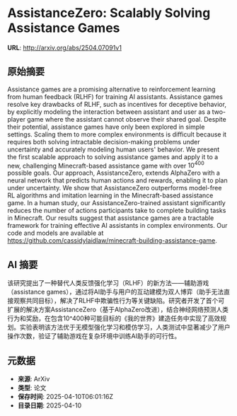 # AssistanceZero: Scalably Solving Assistance Games

**URL**: http://arxiv.org/abs/2504.07091v1

## 原始摘要

Assistance games are a promising alternative to reinforcement learning from
human feedback (RLHF) for training AI assistants. Assistance games resolve key
drawbacks of RLHF, such as incentives for deceptive behavior, by explicitly
modeling the interaction between assistant and user as a two-player game where
the assistant cannot observe their shared goal. Despite their potential,
assistance games have only been explored in simple settings. Scaling them to
more complex environments is difficult because it requires both solving
intractable decision-making problems under uncertainty and accurately modeling
human users' behavior. We present the first scalable approach to solving
assistance games and apply it to a new, challenging Minecraft-based assistance
game with over $10^{400}$ possible goals. Our approach, AssistanceZero, extends
AlphaZero with a neural network that predicts human actions and rewards,
enabling it to plan under uncertainty. We show that AssistanceZero outperforms
model-free RL algorithms and imitation learning in the Minecraft-based
assistance game. In a human study, our AssistanceZero-trained assistant
significantly reduces the number of actions participants take to complete
building tasks in Minecraft. Our results suggest that assistance games are a
tractable framework for training effective AI assistants in complex
environments. Our code and models are available at
https://github.com/cassidylaidlaw/minecraft-building-assistance-game.


## AI 摘要

该研究提出了一种替代人类反馈强化学习（RLHF）的新方法——辅助游戏（assistance games），通过将AI助手与用户的互动建模为双人博弈（助手无法直接观察共同目标），解决了RLHF中欺骗性行为等关键缺陷。研究者开发了首个可扩展的解决方案AssistanceZero（基于AlphaZero改进），结合神经网络预测人类行为和奖励，在包含10^400种可能目标的《我的世界》建造任务中实现了高效规划。实验表明该方法优于无模型强化学习和模仿学习，人类测试中显著减少了用户操作次数，验证了辅助游戏在复杂环境中训练AI助手的可行性。

## 元数据

- **来源**: ArXiv
- **类型**: 论文
- **保存时间**: 2025-04-10T06:01:16Z
- **目录日期**: 2025-04-10
